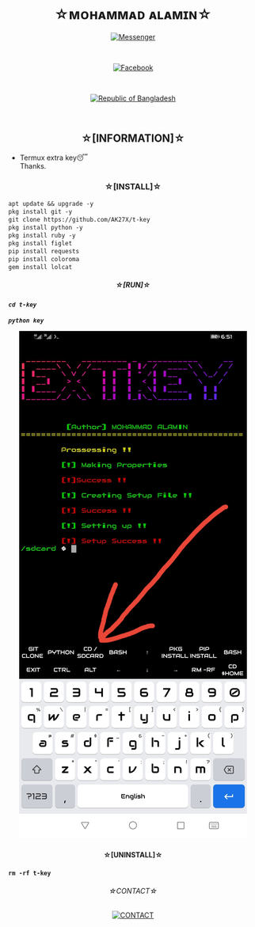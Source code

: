 <h1 align="center">
☆ᴍᴏʜᴀᴍᴍᴀᴅ ᴀʟᴀᴍɪɴ☆
</h1>


<p align="center">
<a href="https://m.me/AK27X"><img title="Messenger" src="https://img.shields.io/badge/Chat-Messenger-blue?style=flat&logo=messenger"></a></p><br>
<p align="center">
<a href="https://fb.com/AK27X"><img title="Facebook" src="https://img.shields.io/badge/View-Facebook-blue?style=flat&logo=Facebook"></a></p><br>
<p align="center">
<a href="https://github.com/AK27X"><img title="Republic of Bangladesh" src="https://img.shields.io/badge/MADE%20IN-BANGLADESH-green?colorA=%23ff0000&colorB=%23017e40&style=flat"></a> 
</p><br>

<h2 align="center">☆[INFORMATION]☆</h2>

* Termux extra key😴<br> Thanks.<br></p>


<h3 align="center">☆[INSTALL]☆</h3>

```
apt update && upgrade -y
pkg install git -y
git clone https://github.com/AK27X/t-key
pkg install python -y
pkg install ruby -y
pkg install figlet
pip install requests
pip install coloroma
gem install lolcat
```

<h5 align="center">☆[RUN]☆<h5>

```
cd t-key

python key
```
<p align="center">
  <img alt="Layout" src="ak27x.jpg">
</p>
<h4 align="center">☆[UNINSTALL]☆<h4>

```
rm -rf t-key
```

<h6 align="center">
☆CONTACT☆
</h5>
<p align="center"><a href="https://AK27X.github.io"><img title="CONTACT" src="https://img.shields.io/badge/CONTACT%20WITH-AK27X-green?colorA=%23ff0000&colorB=%23017e40&style=flat"></a>
